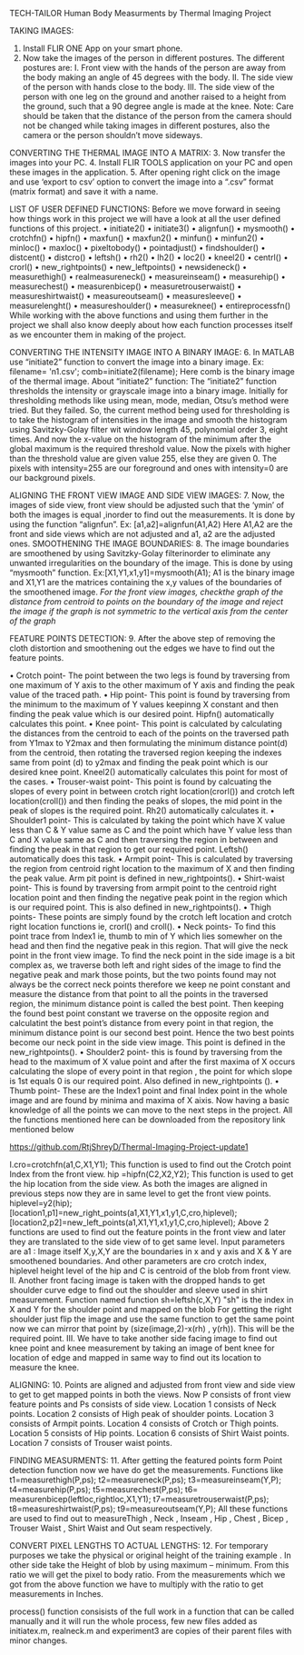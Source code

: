                                                                          
TECH-TAILOR Human Body Measurments by Thermal Imaging Project

TAKING IMAGES:
1. Install FLIR ONE App on your smart phone.
2. Now take the images of the person in different postures.
The different postures are:
I.	Front view with the hands of the person are away from the body making an angle of 45 degrees with the body.
II.	The side view of the person with hands close to the body.
III.	The side view of the person with one leg on the ground and another raised to a height from the ground, such that a 90 degree angle is made at the knee.
Note: Care should be taken that the distance of the person from the camera should not be changed while taking images in different postures, also the camera or the person shouldn’t move sideways.  

CONVERTING THE THERMAL IMAGE INTO A MATRIX:
3. Now transfer the images into your PC.
4. Install FLIR TOOLS application on your PC and open these images in the application.
5. After opening right click on the image and use ‘export to csv’ option to convert the image into a “.csv” format (matrix format) and save it with a name.

LIST OF USER DEFINED FUNCTIONS:
Before we move forward in seeing how things work in this project we will have a look at all the user defined functions of this project.
•	initiate2()
•	initiate3()
•	alignfun()
•	mysmooth()
•	crotchfn()
•	hipfn()
•	maxfun()
•	maxfun2()
•	minfun()
•	minfun2()
•	minloc()
•	maxloc()
•	pixeltobody()
•	pointadjust()
•	findshoulder()
•	distcent()
•	distcro()
•	leftsh()
•	rh2()
•	lh2()
•	loc2()
•	kneel2()
•	centrl()
•	crorl()
•	new_rightpoints()
•	new_leftpoints()
•	newsideneck()
•	measurethigh()
•	realmeasureneck()
•	measureinseam()
•	measurehip()
•	measurechest()
•	measurenbicep()
•	measuretrouserwaist()
•	measureshirtwaist()
•	measureoutseam()
•	measuresleeve()
•	measurelenght()
•	measureshoulder()
•	measureknee()
•	entireprocessfn()
While working with the above functions and using them further in the project we shall also know deeply about how each function processes itself as we encounter them in making of the project.

CONVERTING THE INTENSITY IMAGE INTO A BINARY IMAGE:
6. In MATLAB use “initiate2” function to convert the image into a binary image.
Ex: filename= 'n1.csv';
   comb=initiate2(filename);
Here comb is the binary image of the thermal image.
About “initiate2” function:
The “initiate2” function thresholds the intensity or grayscale image into a binary image.
Initially for thresholding methods like using mean, mode, median, Otsu’s method were tried. But they failed.
So, the current method being used for thresholding is to take the histogram of intensities in the image and smooth the histogram using Savitzky-Golay filter wit window length 45, polynomial order 3, eight times. And now the x-value on the histogram of the minimum after the global maximum is the required threshold value.
Now the pixels with higher than the threshold value are given value 255, else they are given 0.
The pixels with intensity=255 are our foreground and ones with intensity=0 are our background pixels.

ALIGNING THE FRONT VIEW IMAGE AND SIDE VIEW IMAGES:
7. Now, the images of side view, front view should be adjusted such that the ‘ymin’ of both the images is equal ,inorder to find out the measurements.
It is done by using the function “alignfun”.
Ex: [a1,a2]=alignfun(A1,A2)
Here A1,A2 are the front and side views which are not adjusted and a1, a2 are the adjusted ones.
SMOOTHENING THE IMAGE BOUNDARIES:
8. The image boundaries are smoothened by using Savitzky-Golay filterinorder to eliminate any unwanted irregularities on the boundary of the image. This is done by using “mysmooth” function.
Ex:[X1,Y1,x1,y1]=mysmooth(A1);
 A1 is the binary image and X1,Y1 are the matrices containing the x,y values of the boundaries of the smoothened image.
*For the front view images, checkthe graph of the distance from centroid to points on the boundary of the image and  reject the image if the graph is not symmetric to the vertical axis from the center of the graph*


FEATURE POINTS DETECTION:
9. After the above step of removing the cloth distortion and smoothening out the edges we have to find out the feature points.
 
•	Crotch point- The point between the two legs is found by traversing from one maximum of Y axis  to the other maximum of Y axis and finding the peak value of the traced path.
•	Hip point- This point is found by traversing from the minimum to the maximum of Y values keepinng X constant and then finding the peak value which is our desired point. Hipfn() automatically calculates this point.
•	Knee point- This point is calculated by calculating the distances from the centroid to each of the points on the traversed path from Y1max to Y2max and then formulating the minimum distance point(d) from the centroid, then rotating the traversed region keeping the indexes same from point (d) to y2max and finding the peak point which is our desired knee point. Kneel2() automatically calculates this point for most of the cases.
•	Trouser-waist point- This point is found by calcuating the slopes of every point in between crotch right location(crorl()) and crotch left location(croll()) and then finding the peaks  of slopes, the mid point in the peak of slopes is the required point. Rh2() automatically calculates it.
•	Shoulder1 point- This is calculated by taking the point which have X value less than C & Y value same as C and the point which have Y value less than C and X value same as C and then traversing the region in between and finding the peak in that region to get our required point. Leftsh() automatically does this task.
•	Armpit point- This is calculated by traversing the region from centroid right location to the maximum of X and then finding the peak value. Arm pit point is defined in new_rightpoints().
•	Shirt-waist point- This is found by traversing from armpit point to the centroid right location point and then finding the negative peak point in the region which is our required point. This is also defined in new_rightpoints().
•	Thigh points- These points are simply found by the crotch left location and crotch right location functions  ie, crorl() and croll().
•	Neck points- To find this point trace from Index1 ie, thumb to min of Y which lies somewher on the head and then find the negative peak in this region. That will give the neck point in the front view image.  To find the neck point in the side image is a bit complex as, we traverse both left and right sides of the image to find the negative peak and mark those points, but the two points found may not always be the correct neck points therefore we keep ne point constant and measure the distance from that point to all the points in the traversed region, the minimum distance point is called the best point. Then keeping the found best point constant we traverse on the opposite region and calculatint the best point’s distance from every point in that region, the minimum distance point is our second best point. Hence the two best points become our neck point in the side view image. This point is defined in the new_rightpoints().
•	Shoulder2 point- this is found by traversing from the head to the maximum of X value point and after the first maxima of X occurs calculating the slope of every point in that region , the point for which slope is 1st equals 0 is our required point. Also defined in new_rightpoints ().
•	Thumb point- These are the Index1 point and final Index point in the whole image and are found by minima and maxima of X aixis.
Now having a basic knowledge of all the points we can move to the next steps in the project. All the functions mentioned here can be downloaded from the repository link mentioned below

https://github.com/RtjShreyD/Thermal-Imaging-Project-update1

I.cro=crotchfn(a1,C,X1,Y1);
This function is used to find out the Crotch point Index from the front view.
hip =hipfn(C2,X2,Y2);
This function is used to get the hip location from the side view. As both the images are aligned in previous steps now they are in same level to get the front view points.
hiplevel=y2(hip);
[location1,p1]=new_right_points(a1,X1,Y1,x1,y1,C,cro,hiplevel);
[location2,p2]=new_left_points(a1,X1,Y1,x1,y1,C,cro,hiplevel);
Above 2 functions are used to find out the feature points in the front view and later they are translated to the side view of to get same level. Input parameters are 
a1 : Image itself
X,y,X,Y are the boundaries in x and y axis and X & Y are smoothened boundaries.
And other parameters are cro crotch index, hiplevel height level of the hip and C is centroid of the blob from front view.
 II. Another front facing image is taken with the dropped hands to get shoulder curve edge to find out the shoulder and sleeve used in shirt measurement.
Function named 
function sh=leftsh(c,X,Y)
"sh" is the index in X and Y for the shoulder point and mapped on the blob
For getting the right shoulder just flip the image and use the same function to get the same point now we can mirror that point by (size(image,2)-x(rh) , y(rh)). This will be the required point.
III. We have to take another side facing image to find out knee point and knee measurement by taking an image of bent knee for location of edge and mapped in same way to find out its location to measure the knee.

ALIGNING: 
10. Points are aligned and adjusted from front view and side view to get to get mapped points in both the views.
Now P consists of front view feature points and Ps consists of  side view.
Location 1 consists of Neck points.
Location 2 consists of High peak of shoulder points.
Location 3 consists of Armpit points.
Location 4 consists of Crotch or Thigh points.
Location 5 consists of Hip points.
Location 6 consists of Shirt Waist points.
Location 7 consists of Trouser waist points.

FINDING MEASURMENTS:
11. After getting the featured points form Point detection function now we have do get the measurements. 
Functions like 
t1=measurethigh(P,ps); 
t2=measureneck(P,ps);
t3=measureinseam(Y,P);
t4=measurehip(P,ps);
t5=measurechest(P,ps);
t6= measurenbicep(leftloc,rightloc,X1,Y1);
t7=measuretrouserwaist(P,ps);
t8=measureshirtwaist(P,ps);
t9=measureoutseam(Y,P);
All these functions are used to find out to measureThigh , Neck , Inseam , Hip , Chest , Bicep , Trouser Waist , Shirt Waist and Out seam respectively.

CONVERT PIXEL LENGTHS TO ACTUAL LENGTHS:
12. For temporary purposes we take the physical or original height of the training example . In other side take the Height of blob by using maximum – minimum. From this ratio we will get the pixel to body ratio. 
From the measurements which we got from the above function we have to multiply with the ratio to get measurements in Inches.






process() function consisists of the full work in a function that can be called manually and it will run the whole process, few new files added as initiatex.m, realneck.m and experiment3 are copies of their parent files with minor changes. 

